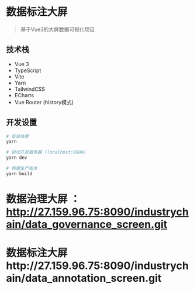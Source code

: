 # 数据标注大屏

> 基于Vue3的大屏数据可视化项目

## 技术栈

- Vue 3
- TypeScript
- Vite
- Yarn
- TailwindCSS
- ECharts
- Vue Router (history模式)

## 开发设置

```bash
# 安装依赖
yarn

# 启动开发服务器 (localhost:8080)
yarn dev

# 构建生产版本
yarn build
```


# 数据治理大屏  ：http://27.159.96.75:8090/industrychain/data_governance_screen.git  
# 数据标注大屏http://27.159.96.75:8090/industrychain/data_annotation_screen.git  